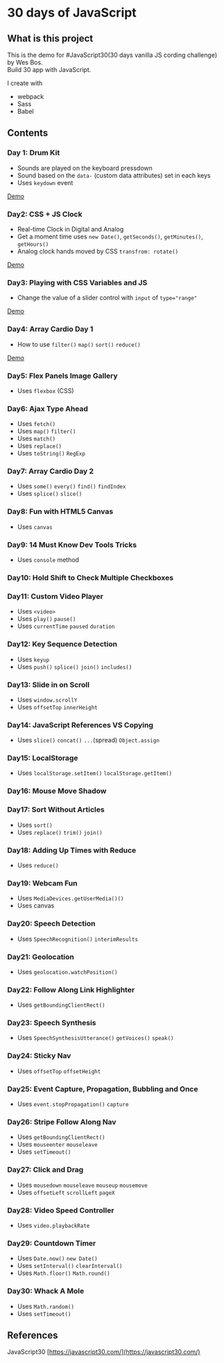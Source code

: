 # 30 days of JavaScript

## What is this project
This is the demo for #JavaScript30(30 days vanilla JS cording challenge) by Wes Bos.  
Build 30 app with JavaScript.

I create with

* webpack
* Sass
* Babel


## Contents

### Day 1: Drum Kit

* Sounds are played on the keyboard pressdown
* Sound based on the `data-` (custom data attributes) set in each keys
* Uses `keydown` event

[Demo](https://chocolat5.github.io/30days-of-javascript/day1/)


### Day2: CSS + JS Clock

* Real-time Clock in Digital and Analog
* Get a moment time uses `new Date()`, `getSeconds()`, `getMinutes()`, `getHours()`
* Analog clock hands moved by CSS `transfrom: rotate()`

[Demo](https://chocolat5.github.io/30days-of-javascript/day2/)


### Day3: Playing with CSS Variables and JS

* Change the value of a slider control with `input` of `type="range"`

[Demo](https://chocolat5.github.io/30days-of-javascript/day3/)

### Day4: Array Cardio Day 1

* How to use `filter()` `map()` `sort()` `reduce()`

[Demo](https://chocolat5.github.io/30days-of-javascript/day4/)

### Day5: Flex Panels Image Gallery

* Uses `flexbox` (CSS)

### Day6: Ajax Type Ahead

* Uses `fetch()`
* Uses `map()` `filter()`
* Uses `match()`
* Uses `replace()`
* Uses `toString()` `RegExp`

### Day7: Array Cardio Day 2

* Uses `some()` `every()` `find()` `findIndex`
* Uses `splice()` `slice()`

### Day8: Fun with HTML5 Canvas

* Uses `canvas`

### Day9: 14 Must Know Dev Tools Tricks

* Uses `console` method

### Day10: Hold Shift to Check Multiple Checkboxes

### Day11: Custom Video Player

* Uses `<video>`
* Uses `play()` `pause()`
* Uses `currentTime` `paused` `duration`


### Day12: Key Sequence Detection

* Uses `keyup`
* Uses `push()` `splice()` `join()` `includes()`

### Day13: Slide in on Scroll

* Uses `window.scrollY`
* Uses `offsetTop` `innerHeight`

### Day14: JavaScript References VS Copying

* Uses `slice()` `concat()` `...`(spread) `Object.assign`

### Day15: LocalStorage

* Uses `localStorage.setItem()` `localStorage.getItem()`

### Day16: Mouse Move Shadow

### Day17: Sort Without Articles

* Uses `sort()`
* Uses `replace()` `trim()` `join()`

### Day18: Adding Up Times with Reduce

* Uses `reduce()`

### Day19: Webcam Fun

* Uses `MediaDevices.getUserMedia()()`
* Uses canvas

### Day20: Speech Detection

* Uses `SpeechRecognition()` `interimResults`

### Day21: Geolocation

* Uses `geolocation.watchPosition()`

### Day22: Follow Along Link Highlighter

* Uses `getBoundingClientRect()`

### Day23: Speech Synthesis

* Uses `SpeechSynthesisUtterance()` `getVoices()` `speak()`

### Day24: Sticky Nav

* Uses `offsetTop` `offsetHeight`

### Day25: Event Capture, Propagation, Bubbling and Once

* Uses `event.stopPropagation()` `capture`

### Day26: Stripe Follow Along Nav

* Uses `getBoundingClientRect()`
* Uses `mouseenter` `mouseleave`
* Uses `setTimeout()`

### Day27: Click and Drag

* Uses `mousedown` `mouseleave` `mouseup` `mousemove`
* Uses `offsetLeft` `scrollLeft` `pageX`

### Day28: Video Speed Controller

* Uses `video.playbackRate`

### Day29: Countdown Timer

* Uses `Date.now()` `new Date()`
* Uses `setInterval()` `clearInterval()`
* Uses `Math.floor()` `Math.round()`

### Day30: Whack A Mole

* Uses `Math.random()`
* Uses `setTimeout()`

## References

JavaScript30 [https://javascript30.com/](https://javascript30.com/)